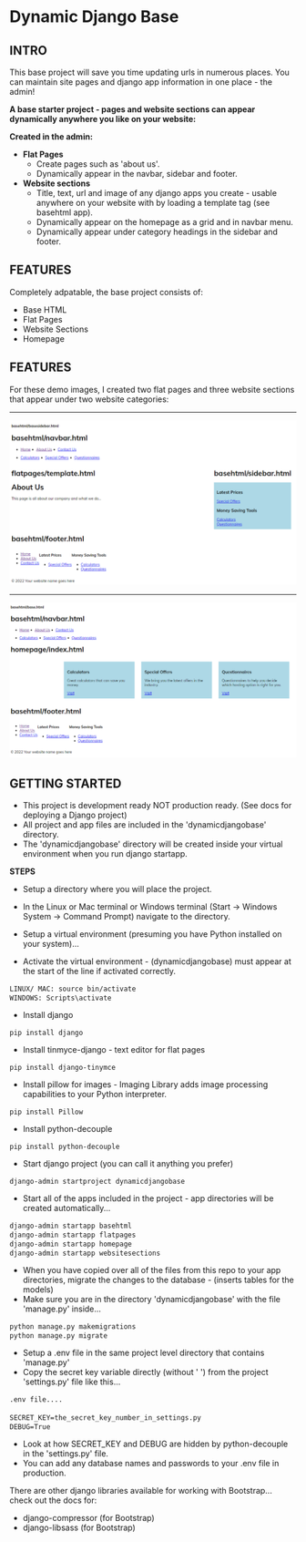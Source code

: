 # Dynamic Django Base

## INTRO
This base project will save you time updating urls in numerous places. You can maintain site pages and django app information in one place - the admin!

**A base starter project - pages and website sections can appear dynamically anywhere you like on your website:**

**Created in the admin:**
- **Flat Pages** 
  - Create pages such as 'about us'.
  - Dynamically appear in the navbar, sidebar and footer.
- **Website sections** 
  - Title, text, url and image of any django apps you create - usable anywhere on your website with by loading a template tag (see basehtml app).
  - Dynamically appear on the homepage as a grid and in navbar menu.
  - Dynamically appear under category headings in the sidebar and footer.

## FEATURES

Completely adpatable, the base project consists of:

- Base HTML
- Flat Pages
- Website Sections
- Homepage

## FEATURES

For these demo images, I created two flat pages and three website sections that appear under two website categories:

----

![Base Sidebar](https://github.com/richardgourley/dynamic-django-base/blob/main/base_html_sidebar.png)

----

![Base Full width](https://github.com/richardgourley/dynamic-django-base/blob/main/base_html_fullwidth.png)

## GETTING STARTED

- This project is development ready NOT production ready. (See docs for deploying a Django project)
- All project and app files are included in the 'dynamicdjangobase' directory.
- The 'dynamicdjangobase' directory will be created inside your virtual environment when you run django startapp.

**STEPS**

- Setup a directory where you will place the project.
- In the Linux or Mac terminal or Windows terminal (Start -> Windows System -> Command Prompt) navigate to the directory.

- Setup a virtual environment (presuming you have Python installed on your system)...

- Activate the virtual environment - (dynamicdjangobase) must appear at the start of the line if activated correctly.

```
LINUX/ MAC: source bin/activate
WINDOWS: Scripts\activate
```

- Install django

```
pip install django
```

- Install tinmyce-django - text editor for flat pages

```
pip install django-tinymce
```

- Install pillow for images - Imaging Library adds image processing capabilities to your Python interpreter.

```
pip install Pillow
```

- Install python-decouple

```
pip install python-decouple
```

- Start django project (you can call it anything you prefer)

```
django-admin startproject dynamicdjangobase
```
- Start all of the apps included in the project - app directories will be created automatically...

```
django-admin startapp basehtml
django-admin startapp flatpages
django-admin startapp homepage
django-admin startapp websitesections
```
- When you have copied over all of the files from this repo to your app directories, migrate the changes to the database - (inserts tables for the models)
- Make sure you are in the directory 'dynamicdjangobase' with the file 'manage.py' inside...

```
python manage.py makemigrations
python manage.py migrate
```
- Setup a .env file in the same project level directory that contains 'manage.py'
- Copy the secret key variable directly (without ' ') from the project 'settings.py' file like this...

```
.env file....

SECRET_KEY=the_secret_key_number_in_settings.py
DEBUG=True
```
- Look at how SECRET_KEY and DEBUG are hidden by python-decouple in the 'settings.py' file.
- You can add any database names and passwords to your .env file in production.

There are other django libraries available for working with Bootstrap... check out the docs for:
- django-compressor (for Bootstrap)
- django-libsass (for Bootstrap)



